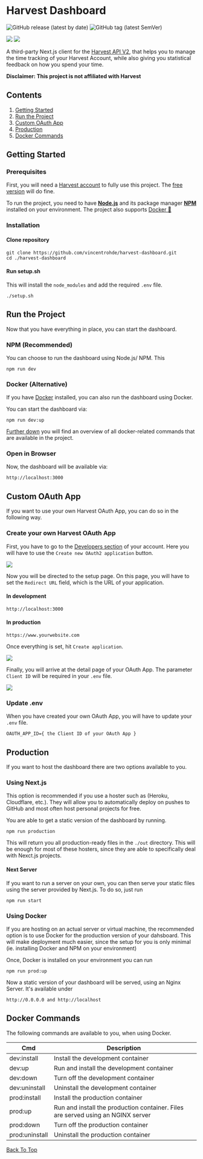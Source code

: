 # Harvest Dashboard

![GitHub release (latest by date)](https://img.shields.io/github/v/release/vincentrohde/harvest-dashboard)
![GitHub tag (latest SemVer)](https://img.shields.io/github/v/tag/vincentrohde/harvest-dashboard)

[![](https://tokei.rs/b1/github/vincentrohde/harvest-dashboard?category=code)](https://github.com/vincentrohde/harvest-dashboard)
[![](https://tokei.rs/b1/github/vincentrohde/harvest-dashboard?category=files)](https://github.com/vincentrohde/harvest-dashboard)

A third-party Next.js client for the [Harvest API V2](https://help.getharvest.com/api-v2/), that helps you to manage the time tracking of your Harvest Account, while also giving you statistical feedback on how you spend your time.

**Disclaimer: This project is not affiliated with Harvest**


## Contents

1. [Getting Started](#getting-started)
2. [Run the Project](#run-the-project)
3. [Custom OAuth App](#custom-oauth-app)
4. [Production](#production)
5. [Docker Commands](#docker-commands)

## Getting Started

### Prerequisites

First, you will need a [Harvest account](https://www.getharvest.com) to fully use this project. The [free version](https://www.getharvest.com/pricing) will do fine. 

To run the project, 
you need to have **[Node.js](https://nodejs.org/en/)** and its package manager **[NPM](https://www.npmjs.com/)** installed on your environment. The project also supports [Docker 🐋](https://www.docker.com/)

### Installation

#### Clone repository

```
git clone https://github.com/vincentrohde/harvest-dashboard.git
cd ./harvest-dashboard
```

#### Run setup.sh

This will install the `node_modules` and add the required `.env` file.

```
./setup.sh
```

## Run the Project

Now that you have everything in place, you can start the dashboard.

### NPM (Recommended)

You can choose to run the dashboard using Node.js/ NPM. This

```
npm run dev
```

### Docker (Alternative)

If you have [Docker](https://www.docker.com/) installed, you can also run the dashboard using Docker.

You can start the dashboard via:

```
npm run dev:up
```

[Further down](#docker-commands) you will find an overview of all docker-related commands that are available in the project.

### Open in Browser

Now, the dashboard will be available via:

```
http://localhost:3000
```

## Custom OAuth App

If you want to use your own Harvest OAuth App, you can do so in the following way.

### Create your own Harvest OAuth App

First, you have to go to the [Developers section](https://id.getharvest.com/developers) of your account. Here you will have to use the `Create new OAuth2 application` button.

![](./assets/oauth-create.png)

Now you will be directed to the setup page. On this page, you will have to set the `Redirect URL` field, which is the URL of your application.

#### In development

```
http://localhost:3000
```

#### In production

```
https://www.yourwebsite.com
```

Once everything is set, hit `Create application`.

![](./assets/oauth-setup.png)

Finally, you will arrive at the detail page of your OAuth App. The parameter `Client ID` will be required in your `.env` file.

![](./assets/oauth-secrets.png)

### Update .env

When you have created your own OAuth App, you will have to update your `.env` file.

```
OAUTH_APP_ID={ the Client ID of your OAuth App }
```

## Production

If you want to host the dashboard there are two options available to you. 

### Using Next.js

This option is recommended if you use a hoster such as (Heroku, Cloudflare, etc.). They will allow you to automatically deploy on pushes to GitHub and most often host personal projects for free.

You are able to get a static version of the dashboard by running. 

```
npm run production
```

This will return you all production-ready files in the `./out` directory. This will be enough for most of these hosters, since they are able to specifically deal with Nexct.js projects.

#### Next Server

If you want to run a server on your own, you can then serve your static files using the server provided by Next.js. To do so, just run

```
npm run start
```

### Using Docker

If you are hosting on an actual server or virtual machine, the recommended option is to use Docker for the production version of your dahsboard. This will make deployment much easier, since the setup for you is only minimal (ie. installing Docker and NPM on your environment)

Once, Docker is installed on your environment you can run

```
npm run prod:up
```

Now a static version of your dashboard will be served, using an Nginx Server. It's available under

```
http://0.0.0.0 and http://localhost
```

## Docker Commands

The following commands are available to you, when using Docker.

| **Cmd**        | **Description**                                                                 |
|----------------|---------------------------------------------------------------------------------|
| dev:install    | Install the development container                                               |
| dev:up         | Run and install the development container                                       |
| dev:down       | Turn off the development container                                              |
| dev:uninstall  | Uninstall the development container                                             |
| prod:install   | Install the production container                                                |
| prod:up        | Run and install the production container. Files are served using an NGINX server |
| prod:down      | Turn off the production container                                               |
| prod:uninstall | Uninstall the production container                                              |



<a href="#harvest-dashboard">Back To Top</a>
